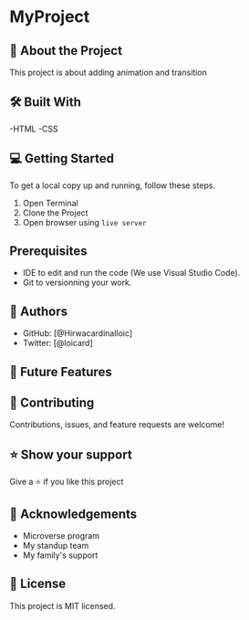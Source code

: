# MyProject
## 📖 About the Project
This project is about adding animation and transition
## 🛠 Built With
-HTML 
-CSS

## 💻 Getting Started
To get a local copy up and running, follow these steps.
1. Open Terminal
2. Clone the Project 
3. Open browser using `live server`

## Prerequisites
- IDE to edit and run the code (We use Visual Studio Code).
- Git to versionning your work.

## 👥 Authors
 - GitHub: [@Hirwacardinalloic]
 - Twitter: [@loicard]
## 🔭 Future Features
## 🤝 Contributing
Contributions, issues, and feature requests are welcome!
## ⭐️ Show your support
Give a ⭐️ if you like this project
## 🙏 Acknowledgements
- Microverse program 
- My standup team 
- My family's support 

## 📝 License
This project is MIT licensed.

